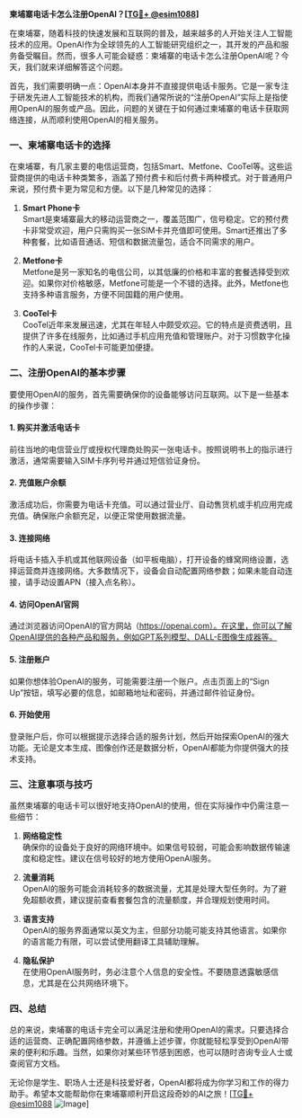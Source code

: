 **柬埔寨电话卡怎么注册OpenAI？[[TG💪+ @esim1088](https://t.me/s/esim1088)]**

在柬埔寨，随着科技的快速发展和互联网的普及，越来越多的人开始关注人工智能技术的应用。OpenAI作为全球领先的人工智能研究组织之一，其开发的产品和服务备受瞩目。然而，很多人可能会疑惑：柬埔寨的电话卡怎么注册OpenAI呢？今天，我们就来详细解答这个问题。

首先，我们需要明确一点：OpenAI本身并不直接提供电话卡服务。它是一家专注于研发先进人工智能技术的机构，而我们通常所说的“注册OpenAI”实际上是指使用OpenAI的服务或产品。因此，问题的关键在于如何通过柬埔寨的电话卡获取网络连接，从而顺利使用OpenAI的相关服务。

### 一、柬埔寨电话卡的选择

在柬埔寨，有几家主要的电信运营商，包括Smart、Metfone、CooTel等。这些运营商提供的电话卡种类繁多，涵盖了预付费卡和后付费卡两种模式。对于普通用户来说，预付费卡更为常见和方便。以下是几种常见的选择：

1. **Smart Phone卡**  
   Smart是柬埔寨最大的移动运营商之一，覆盖范围广，信号稳定。它的预付费卡非常受欢迎，用户只需购买一张SIM卡并充值即可使用。Smart还推出了多种套餐，比如语音通话、短信和数据流量包，适合不同需求的用户。

2. **Metfone卡**  
   Metfone是另一家知名的电信公司，以其低廉的价格和丰富的套餐选择受到欢迎。如果你对价格敏感，Metfone可能是一个不错的选择。此外，Metfone也支持多种语言服务，方便不同国籍的用户使用。

3. **CooTel卡**  
   CooTel近年来发展迅速，尤其在年轻人中颇受欢迎。它的特点是资费透明，且提供了许多在线服务，比如通过手机应用充值和管理账户。对于习惯数字化操作的人来说，CooTel卡可能更加便捷。

### 二、注册OpenAI的基本步骤

要使用OpenAI的服务，首先需要确保你的设备能够访问互联网。以下是一些基本的操作步骤：

#### 1. 购买并激活电话卡
前往当地的电信营业厅或授权代理商处购买一张电话卡。按照说明书上的指示进行激活，通常需要输入SIM卡序列号并通过短信验证身份。

#### 2. 充值账户余额
激活成功后，你需要为电话卡充值。可以通过营业厅、自动售货机或手机应用完成充值。确保账户余额充足，以便正常使用数据流量。

#### 3. 连接网络
将电话卡插入手机或其他联网设备（如平板电脑），打开设备的蜂窝网络设置，选择运营商并连接网络。大多数情况下，设备会自动配置网络参数；如果未能自动连接，请手动设置APN（接入点名称）。

#### 4. 访问OpenAI官网
通过浏览器访问OpenAI的官方网站（https://openai.com）。在这里，你可以了解OpenAI提供的各种产品和服务，例如GPT系列模型、DALL-E图像生成器等。

#### 5. 注册账户
如果你想体验OpenAI的服务，可能需要注册一个账户。点击页面上的“Sign Up”按钮，填写必要的信息，如邮箱地址和密码，并通过邮件验证身份。

#### 6. 开始使用
登录账户后，你可以根据提示选择合适的服务计划，然后开始探索OpenAI的强大功能。无论是文本生成、图像创作还是数据分析，OpenAI都能为你提供强大的技术支持。

### 三、注意事项与技巧

虽然柬埔寨的电话卡可以很好地支持OpenAI的使用，但在实际操作中仍需注意一些细节：

1. **网络稳定性**  
   确保你的设备处于良好的网络环境中。如果信号较弱，可能会影响数据传输速度和稳定性。建议在信号较好的地方使用OpenAI服务。

2. **流量消耗**  
   OpenAI的服务可能会消耗较多的数据流量，尤其是处理大型任务时。为了避免超额收费，建议提前查看套餐包含的流量额度，并合理规划使用时间。

3. **语言支持**  
   OpenAI的服务界面通常以英文为主，但部分功能可能支持其他语言。如果你的语言能力有限，可以尝试使用翻译工具辅助理解。

4. **隐私保护**  
   在使用OpenAI服务时，务必注意个人信息的安全性。不要随意透露敏感信息，尤其是在公共网络环境下。

### 四、总结

总的来说，柬埔寨的电话卡完全可以满足注册和使用OpenAI的需求。只要选择合适的运营商、正确配置网络参数，并遵循上述步骤，你就能轻松享受到OpenAI带来的便利和乐趣。当然，如果你对某些环节感到困惑，也可以随时咨询专业人士或查阅官方文档。

无论你是学生、职场人士还是科技爱好者，OpenAI都将成为你学习和工作的得力助手。希望本文能帮助你在柬埔寨顺利开启这段奇妙的AI之旅！[[TG💪+ @esim1088](https://t.me/s/esim1088) ![Image](https://i.postimg.cc/4NQfJmqS/Snipaste-2025-05-13-00-14-12.png)]
